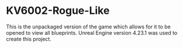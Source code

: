 # KV6002-Rogue-Like
This is the unpackaged version of the game which allows for it to be opened to view all blueprints.
Unreal Engine version 4.23.1 was used to create this project.
